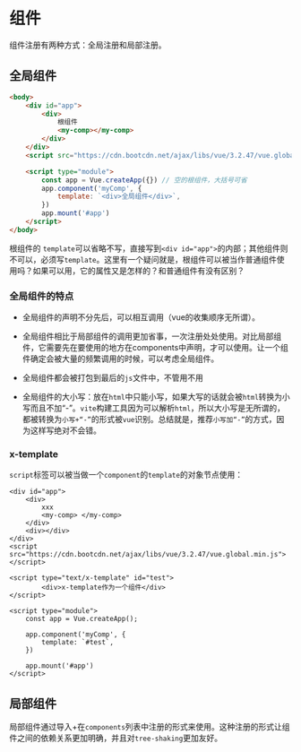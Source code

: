# 组件

组件注册有两种方式：全局注册和局部注册。

## 全局组件

```html
<body>
    <div id="app">
        <div>
            根组件
            <my-comp></my-comp>
        </div>
    </div>
    <script src="https://cdn.bootcdn.net/ajax/libs/vue/3.2.47/vue.global.min.js"></script>

    <script type="module">
        const app = Vue.createApp({}) // 空的根组件，大括号可省
        app.component('myComp', {
            template: `<div>全局组件</div>`,
        })
        app.mount('#app')
    </script>
</body>
```

根组件的 `template`可以省略不写，直接写到`<div id="app">`的内部；其他组件则不可以，必须写`template`。这里有一个疑问就是，根组件可以被当作普通组件使用吗？如果可以用，它的属性又是怎样的？和普通组件有没有区别？

### 全局组件的特点

- 全局组件的声明不分先后，可以相互调用（vue的收集顺序无所谓）。

- 全局组件相比于局部组件的调用更加省事，一次注册处处使用。对比局部组件，它需要先在要使用的地方在components中声明，才可以使用。让一个组件确定会被大量的频繁调用的时候，可以考虑全局组件。
- 全局组件都会被打包到最后的`js`文件中，不管用不用

- 全局组件的大小写：放在`html`中只能小写，如果大写的话就会被`html`转换为小写而且不加“-”。`vite`构建工具因为可以解析`html`，所以大小写是无所谓的，都被转换为`小写+“-”`的形式被`vue`识别。总结就是，推荐`小写加“-”`的方式，因为这样写绝对不会错。

### x-template

`script`标签可以被当做一个`component`的`template`的对象节点使用：

```vue
<div id="app">
    <div>
        xxx
        <my-comp> </my-comp>
    </div>
    <div></div>
</div>
<script src="https://cdn.bootcdn.net/ajax/libs/vue/3.2.47/vue.global.min.js"></script>

<script type="text/x-template" id="test">
        <div>x-template作为一个组件</div>
</script>

<script type="module">
    const app = Vue.createApp();

    app.component('myComp', {
        template: `#test`,
    })

    app.mount('#app')
</script>
```

## 局部组件

局部组件通过导入+在`components`列表中注册的形式来使用。这种注册的形式让组件之间的依赖关系更加明确，并且对`tree-shaking`更加友好。
